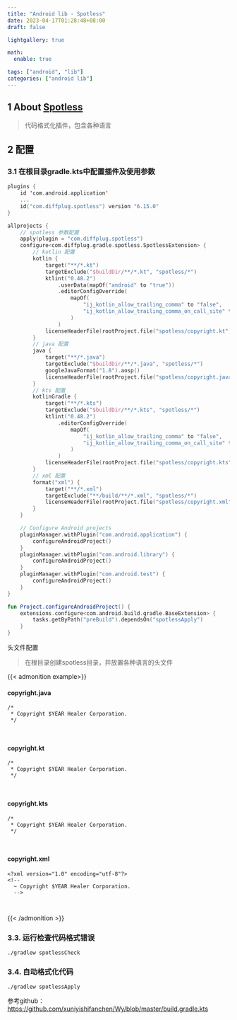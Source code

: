 ```yaml
---
title: "Android lib - Spotless"
date: 2023-04-17T01:28:48+08:00
draft: false

lightgallery: true

math:
  enable: true

tags: ["android", "lib"]
categories: ["android lib"]
---
```


## 1 About [Spotless](https://github.com/diffplug/spotless)
> 代码格式化插件，包含各种语言

## 2 配置 
### 3.1 在根目录gradle.kts中配置插件及使用参数
```kotlin
plugins {
    id 'com.android.application'
    ...
    id("com.diffplug.spotless") version "6.15.0"
}

```

```kotlin
allprojects {
    // spotless 参数配置
    apply(plugin = "com.diffplug.spotless")
    configure<com.diffplug.gradle.spotless.SpotlessExtension> {
        // kotlin 配置
        kotlin {
            target("**/*.kt")
            targetExclude("$buildDir/**/*.kt", "spotless/*")
            ktlint("0.48.2")
                .userData(mapOf("android" to "true"))
                .editorConfigOverride(
                    mapOf(
                        "ij_kotlin_allow_trailing_comma" to "false",
                        "ij_kotlin_allow_trailing_comma_on_call_site" to "false"
                    )
                )
            licenseHeaderFile(rootProject.file("spotless/copyright.kt"))
        }
        // java 配置
        java {
            target("**/*.java")
            targetExclude("$buildDir/**/*.java", "spotless/*")
            googleJavaFormat("1.8").aosp()
            licenseHeaderFile(rootProject.file("spotless/copyright.java"))
        }
        // kts 配置
        kotlinGradle {
            target("**/*.kts")
            targetExclude("$buildDir/**/*.kts", "spotless/*")
            ktlint("0.48.2")
                .editorConfigOverride(
                    mapOf(
                        "ij_kotlin_allow_trailing_comma" to "false",
                        "ij_kotlin_allow_trailing_comma_on_call_site" to "false"
                    )
                )
            licenseHeaderFile(rootProject.file("spotless/copyright.kts"), "(^(?![\\/ ]\\*).*$)")
        }
        // xml 配置
        format("xml") {
            target("**/*.xml")
            targetExclude("**/build/**/*.xml", "spotless/*")
            licenseHeaderFile(rootProject.file("spotless/copyright.xml"), "(<[^!?])")
        }
    }

    // Configure Android projects
    pluginManager.withPlugin("com.android.application") {
        configureAndroidProject()
    }
    pluginManager.withPlugin("com.android.library") {
        configureAndroidProject()
    }
    pluginManager.withPlugin("com.android.test") {
        configureAndroidProject()
    }
}

fun Project.configureAndroidProject() {
    extensions.configure<com.android.build.gradle.BaseExtension> {
        tasks.getByPath("preBuild").dependsOn("spotlessApply")
    }
}
```

头文件配置
> 在根目录创建spotless目录，并放置各种语言的头文件

{{< admonition example>}}
#### copyright.java
```
/*
 * Copyright $YEAR Healer Corporation.
 */
 
 
```
#### copyright.kt
```
/*
 * Copyright $YEAR Healer Corporation.
 */
 
 
```
#### copyright.kts
```
/*
 * Copyright $YEAR Healer Corporation.
 */

 
```
#### copyright.xml
```
<?xml version="1.0" encoding="utf-8"?>
<!--
  ~ Copyright $YEAR Healer Corporation.
  -->
 
 
```
{{< /admonition >}}
### 3.3. 运行检查代码格式错误
```shell
./gradlew spotlessCheck  
```

### 3.4. 自动格式化代码
```shell
./gradlew spotlessApply  
```	
参考github： <https://github.com/xuniyishifanchen/Wy/blob/master/build.gradle.kts>